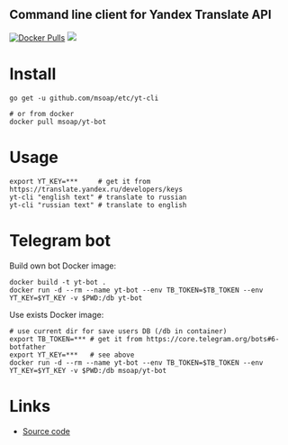 Command line client for Yandex Translate API
--------------------------------------------

[![Docker Pulls](https://img.shields.io/docker/pulls/msoap/yt-bot.svg?maxAge=3600)](https://hub.docker.com/r/msoap/yt-bot) [![](https://images.microbadger.com/badges/image/msoap/yt-bot.svg)](https://microbadger.com/images/msoap/yt-bot)

Install
=======

    go get -u github.com/msoap/etc/yt-cli
    
    # or from docker
    docker pull msoap/yt-bot

Usage
=====

    export YT_KEY=***     # get it from https://translate.yandex.ru/developers/keys
    yt-cli "english text" # translate to russian
    yt-cli "russian text" # translate to english

Telegram bot
============

Build own bot Docker image:

    docker build -t yt-bot .
    docker run -d --rm --name yt-bot --env TB_TOKEN=$TB_TOKEN --env YT_KEY=$YT_KEY -v $PWD:/db yt-bot

Use exists Docker image:

    # use current dir for save users DB (/db in container)
    export TB_TOKEN=*** # get it from https://core.telegram.org/bots#6-botfather
    export YT_KEY=***   # see above
    docker run -d --rm --name yt-bot --env TB_TOKEN=$TB_TOKEN --env YT_KEY=$YT_KEY -v $PWD:/db msoap/yt-bot

Links
=====

  * [Source code](https://github.com/msoap/etc/tree/master/yt-cli)
